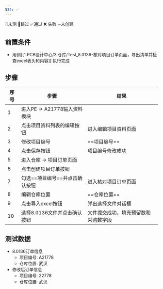 ```yaml
---
S24: ✅
---
```

◻️未测    🚫跳过     ✅通过    ❌ 失败    ➖未创建

## 前置条件

- 用例[[1.PCB设计中心/3.仓库/Test_8.0136-核对项目订单页面，导出清单并检查excel表头和内容]] 执行完成

## 步骤

| 序号  | 步骤                   | 结果                 |
| --- | -------------------- | ------------------ |
| 1   | 进入PE -> A21778输入资料模块 |                    |
| 2   | 点击项目资料列表的编辑按钮        | 进入编辑项目资料页面         |
| 3   | 修改项目编号               | ==项目编号==           |
| 4   | 点击保存按钮               | 项目编号修改成功           |
| 5   | 进入仓库 -> 项目订单页面       |                    |
| 6   | 点击创建项目订单按钮           |                    |
| 7   | 勾选==项目编号==并点击确认按钮    | 进入核对项目订单页面         |
| 8   | 编辑仓库位置               | ==仓库位置==           |
| 9   | 点击导入excel按钮          | 弹出选择文件对话框          |
| 10  | 选择8.0136文件并点击确认按钮    | 文件提交成功，填充预留数和采购数字段 |

## 测试数据

- 8.0136订单信息
	- 项目编号: A21778
	- 仓库位置: 武汉
- 修改后订单信息
	- 项目编号: 22778
	- 仓库位置: 武汉
